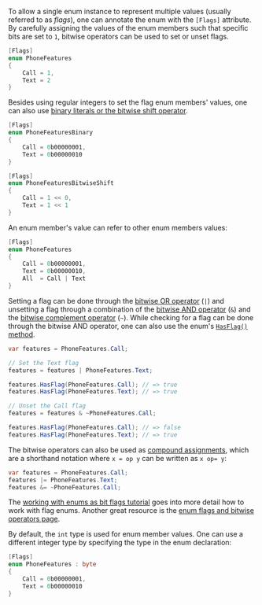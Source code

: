 To allow a single enum instance to represent multiple values (usually referred to as _flags_), one can annotate the enum with the `[Flags]` attribute. By carefully assigning the values of the enum members such that specific bits are set to `1`, bitwise operators can be used to set or unset flags.

```csharp
[Flags]
enum PhoneFeatures
{
    Call = 1,
    Text = 2
}
```

Besides using regular integers to set the flag enum members' values, one can also use [binary literals or the bitwise shift operator][binary-literals].

```csharp
[Flags]
enum PhoneFeaturesBinary
{
    Call = 0b00000001,
    Text = 0b00000010
}

[Flags]
enum PhoneFeaturesBitwiseShift
{
    Call = 1 << 0,
    Text = 1 << 1
}
```

An enum member's value can refer to other enum members values:

```csharp
[Flags]
enum PhoneFeatures
{
    Call = 0b00000001,
    Text = 0b00000010,
    All  = Call | Text
}
```

Setting a flag can be done through the [bitwise OR operator][or-operator] (`|`) and unsetting a flag through a combination of the [bitwise AND operator][and-operator] (`&`) and the [bitwise complement operator][bitwise-complement-operator] (`~`). While checking for a flag can be done through the bitwise AND operator, one can also use the enum's [`HasFlag()` method][has-flag].

```csharp
var features = PhoneFeatures.Call;

// Set the Text flag
features = features | PhoneFeatures.Text;

features.HasFlag(PhoneFeatures.Call); // => true
features.HasFlag(PhoneFeatures.Text); // => true

// Unset the Call flag
features = features & ~PhoneFeatures.Call;

features.HasFlag(PhoneFeatures.Call); // => false
features.HasFlag(PhoneFeatures.Text); // => true
```

The bitwise operators can also be used as [compound assignments][compound-assignment], which are a shorthand notation where `x = op y` can be written as `x op= y`:

```csharp
var features = PhoneFeatures.Call;
features |= PhoneFeatures.Text;
features &= ~PhoneFeatures.Call;
```

The [working with enums as bit flags tutorial][docs.microsoft.com-enumeration-types-as-bit-flags] goes into more detail how to work with flag enums. Another great resource is the [enum flags and bitwise operators page][alanzucconi.com-enum-flags-and-bitwise-operators].

By default, the `int` type is used for enum member values. One can use a different integer type by specifying the type in the enum declaration:

```csharp
[Flags]
enum PhoneFeatures : byte
{
    Call = 0b00000001,
    Text = 0b00000010
}
```

[docs.microsoft.com-enumeration-types-as-bit-flags]: https://docs.microsoft.com/en-us/dotnet/csharp/programming-guide/enumeration-types#enumeration-types-as-bit-flags
[alanzucconi.com-enum-flags-and-bitwise-operators]: https://www.alanzucconi.com/2015/07/26/enum-flags-and-bitwise-operators/
[or-operator]: https://docs.microsoft.com/en-us/dotnet/csharp/language-reference/operators/bitwise-and-shift-operators#logical-or-operator-
[and-operator]: https://docs.microsoft.com/en-us/dotnet/csharp/language-reference/operators/bitwise-and-shift-operators#logical-and-operator-
[bitwise-complement-operator]: https://docs.microsoft.com/en-us/dotnet/csharp/language-reference/operators/bitwise-and-shift-operators#bitwise-complement-operator-
[binary-literals]: https://riptutorial.com/csharp/example/6327/binary-literals
[has-flag]: https://docs.microsoft.com/en-us/dotnet/api/system.enum.hasflag?view=netcore-3.1
[compound-assignment]: https://docs.microsoft.com/en-us/dotnet/csharp/language-reference/operators/bitwise-and-shift-operators#compound-assignment
